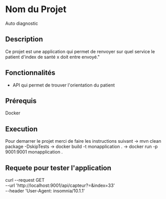 # Nom du Projet
Auto diagnostic

## Description
Ce projet est une application qui permet de renvoyer sur quel service le patient d'index de santé x doit entre envoyé."

## Fonctionnalités
- API qui permet de trouver l'orientation du patient

## Prérequis
Docker

## Execution
Pour demarrer le projet merci de faire les instructions suivant
-> mvn clean package -DskipTests
-> docker build -t monapplication .
-> docker run -p 9001:9001 monapplication .

## Requete pour tester l'application
curl --request GET \
  --url 'http://localhost:9001/api/capteur?=&index=33' \
  --header 'User-Agent: insomnia/10.1.1'
